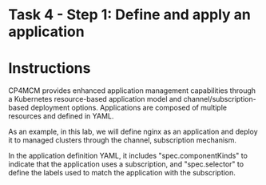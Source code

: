 # Task 4 - Step 1: Define and apply an application

  Instructions
  ============

  CP4MCM provides enhanced application management capabilities through a Kubernetes resource-based application
  model and channel/subscription-based deployment options. Applications are composed of multiple resources and
  defined in YAML.

  As an example, in this lab, we will define nginx as an application and deploy it to managed clusters through
  the channel, subscription mechanism.

  In the application definition YAML, it includes "spec.componentKinds" to indicate that the application uses a 
  subscription, and "spec.selector" to define the labels used to match the application with the subscription.
